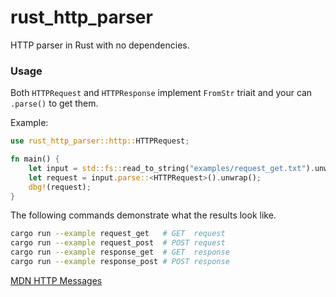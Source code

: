 # rust_http_parser

HTTP parser in Rust with no dependencies.

### Usage

Both `HTTPRequest` and `HTTPResponse` implement `FromStr` triait and your can `.parse()` to get them.

Example:

```rust
use rust_http_parser::http::HTTPRequest;

fn main() {
    let input = std::fs::read_to_string("examples/request_get.txt").unwrap();
    let request = input.parse::<HTTPRequest>().unwrap();
    dbg!(request);
}
```

The following commands demonstrate what the results look like.

```bash
cargo run --example request_get   # GET  request
cargo run --example request_post  # POST request
cargo run --example response_get  # GET  response
cargo run --example response_post # POST response
```

[MDN HTTP Messages](https://developer.mozilla.org/en-US/docs/Web/HTTP/Messages)
